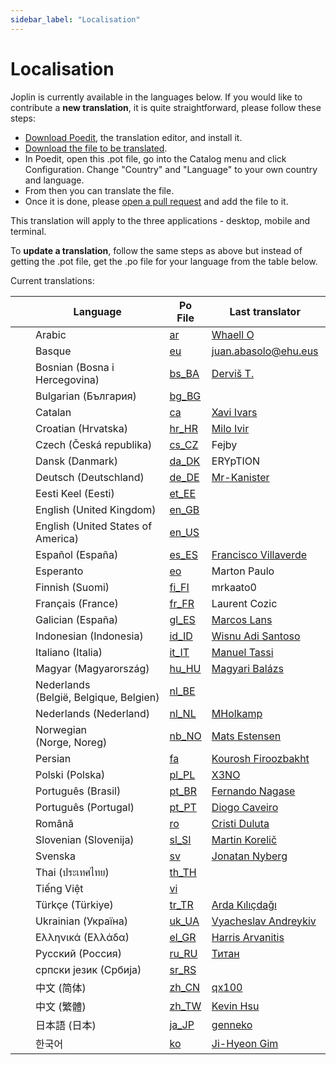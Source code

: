 ```yaml
---
sidebar_label: "Localisation"
---
```


# Localisation

Joplin is currently available in the languages below. If you would like to contribute a **new translation**, it is quite straightforward, please follow these steps:

- [Download Poedit](https://poedit.net/), the translation editor, and install it.
- [Download the file to be translated](https://raw.githubusercontent.com/laurent22/joplin/dev/packages/tools/locales/joplin.pot).
- In Poedit, open this .pot file, go into the Catalog menu and click Configuration. Change "Country" and "Language" to your own country and language.
- From then you can translate the file.
- Once it is done, please [open a pull request](https://github.com/laurent22/joplin/pulls) and add the file to it.

This translation will apply to the three applications - desktop, mobile and terminal.

To **update a translation**, follow the same steps as above but instead of getting the .pot file, get the .po file for your language from the table below.

Current translations:



|       | Language | Po File | Last translator | Percent done |
| ----- | ----- | ----- | ----- | ----- |
| <img src="https://joplinapp.org/images/flags/country-4x3/arableague.png" width="16px"/> | Arabic | [ar](https://github.com/laurent22/joplin/blob/dev/packages/tools/locales/ar.po) | [Whaell O](mailto:Whaell@protonmail.com) | 84%   |
| <img src="https://joplinapp.org/images/flags/es/basque_country.png" width="16px"/> | Basque | [eu](https://github.com/laurent22/joplin/blob/dev/packages/tools/locales/eu.po) | juan.abasolo@ehu.eus | 21%   |
| <img src="https://joplinapp.org/images/flags/country-4x3/ba.png" width="16px"/> | Bosnian (Bosna i Hercegovina) | [bs_BA](https://github.com/laurent22/joplin/blob/dev/packages/tools/locales/bs_BA.po) | [Derviš T.](mailto:dervis.t@pm.me) | 54%   |
| <img src="https://joplinapp.org/images/flags/country-4x3/bg.png" width="16px"/> | Bulgarian (България) | [bg_BG](https://github.com/laurent22/joplin/blob/dev/packages/tools/locales/bg_BG.po) |       | 42%   |
| <img src="https://joplinapp.org/images/flags/es/catalonia.png" width="16px"/> | Catalan | [ca](https://github.com/laurent22/joplin/blob/dev/packages/tools/locales/ca.po) | [Xavi Ivars](mailto:xavi.ivars@gmail.com) | 92%   |
| <img src="https://joplinapp.org/images/flags/country-4x3/hr.png" width="16px"/> | Croatian (Hrvatska) | [hr_HR](https://github.com/laurent22/joplin/blob/dev/packages/tools/locales/hr_HR.po) | [Milo Ivir](mailto:mail@milotype.de) | 97%   |
| <img src="https://joplinapp.org/images/flags/country-4x3/cz.png" width="16px"/> | Czech (Česká republika) | [cs_CZ](https://github.com/laurent22/joplin/blob/dev/packages/tools/locales/cs_CZ.po) | Fejby | 94%   |
| <img src="https://joplinapp.org/images/flags/country-4x3/dk.png" width="16px"/> | Dansk (Danmark) | [da_DK](https://github.com/laurent22/joplin/blob/dev/packages/tools/locales/da_DK.po) | ERYpTION | 97%   |
| <img src="https://joplinapp.org/images/flags/country-4x3/de.png" width="16px"/> | Deutsch (Deutschland) | [de_DE](https://github.com/laurent22/joplin/blob/dev/packages/tools/locales/de_DE.po) | [Mr-Kanister](mailto:viger_gtrc@simplelogin.com) | 97%   |
| <img src="https://joplinapp.org/images/flags/country-4x3/ee.png" width="16px"/> | Eesti Keel (Eesti) | [et_EE](https://github.com/laurent22/joplin/blob/dev/packages/tools/locales/et_EE.po) |       | 42%   |
| <img src="https://joplinapp.org/images/flags/country-4x3/gb.png" width="16px"/> | English (United Kingdom) | [en_GB](https://github.com/laurent22/joplin/blob/dev/packages/tools/locales/en_GB.po) |       | 100%  |
| <img src="https://joplinapp.org/images/flags/country-4x3/us.png" width="16px"/> | English (United States of America) | [en_US](https://github.com/laurent22/joplin/blob/dev/packages/tools/locales/en_US.po) |       | 100%  |
| <img src="https://joplinapp.org/images/flags/country-4x3/es.png" width="16px"/> | Español (España) | [es_ES](https://github.com/laurent22/joplin/blob/dev/packages/tools/locales/es_ES.po) | [Francisco Villaverde](mailto:teko.gr@gmail.com) | 93%   |
| <img src="https://joplinapp.org/images/flags/esperanto.png" width="16px"/> | Esperanto | [eo](https://github.com/laurent22/joplin/blob/dev/packages/tools/locales/eo.po) | Marton Paulo | 24%   |
| <img src="https://joplinapp.org/images/flags/country-4x3/fi.png" width="16px"/> | Finnish (Suomi) | [fi_FI](https://github.com/laurent22/joplin/blob/dev/packages/tools/locales/fi_FI.po) | mrkaato0 | 94%   |
| <img src="https://joplinapp.org/images/flags/country-4x3/fr.png" width="16px"/> | Français (France) | [fr_FR](https://github.com/laurent22/joplin/blob/dev/packages/tools/locales/fr_FR.po) | Laurent Cozic | 100%  |
| <img src="https://joplinapp.org/images/flags/es/galicia.png" width="16px"/> | Galician (España) | [gl_ES](https://github.com/laurent22/joplin/blob/dev/packages/tools/locales/gl_ES.po) | [Marcos Lans](mailto:marcoslansgarza@gmail.com) | 27%   |
| <img src="https://joplinapp.org/images/flags/country-4x3/id.png" width="16px"/> | Indonesian (Indonesia) | [id_ID](https://github.com/laurent22/joplin/blob/dev/packages/tools/locales/id_ID.po) | [Wisnu Adi Santoso](mailto:waditos@gmail.com) | 84%   |
| <img src="https://joplinapp.org/images/flags/country-4x3/it.png" width="16px"/> | Italiano (Italia) | [it_IT](https://github.com/laurent22/joplin/blob/dev/packages/tools/locales/it_IT.po) | [Manuel Tassi](mailto:mannivuwiki@gmail.com) | 76%   |
| <img src="https://joplinapp.org/images/flags/country-4x3/hu.png" width="16px"/> | Magyar (Magyarország) | [hu_HU](https://github.com/laurent22/joplin/blob/dev/packages/tools/locales/hu_HU.po) | [Magyari Balázs](mailto:balmag@gmail.com) | 73%   |
| <img src="https://joplinapp.org/images/flags/country-4x3/be.png" width="16px"/> | Nederlands (België, Belgique, Belgien) | [nl_BE](https://github.com/laurent22/joplin/blob/dev/packages/tools/locales/nl_BE.po) |       | 74%   |
| <img src="https://joplinapp.org/images/flags/country-4x3/nl.png" width="16px"/> | Nederlands (Nederland) | [nl_NL](https://github.com/laurent22/joplin/blob/dev/packages/tools/locales/nl_NL.po) | [MHolkamp](mailto:mholkamp@users.noreply.github.com) | 97%   |
| <img src="https://joplinapp.org/images/flags/country-4x3/no.png" width="16px"/> | Norwegian (Norge, Noreg) | [nb_NO](https://github.com/laurent22/joplin/blob/dev/packages/tools/locales/nb_NO.po) | [Mats Estensen](mailto:code@mxe.no) | 83%   |
| <img src="https://joplinapp.org/images/flags/country-4x3/ir.png" width="16px"/> | Persian | [fa](https://github.com/laurent22/joplin/blob/dev/packages/tools/locales/fa.po) | [Kourosh Firoozbakht](mailto:kourox@protonmail.com) | 52%   |
| <img src="https://joplinapp.org/images/flags/country-4x3/pl.png" width="16px"/> | Polski (Polska) | [pl_PL](https://github.com/laurent22/joplin/blob/dev/packages/tools/locales/pl_PL.po) | [X3NO](mailto:X3NO@disroot.org) | 85%   |
| <img src="https://joplinapp.org/images/flags/country-4x3/br.png" width="16px"/> | Português (Brasil) | [pt_BR](https://github.com/laurent22/joplin/blob/dev/packages/tools/locales/pt_BR.po) | [Fernando Nagase](mailto:nagase.fernando@gmail.com) | 97%   |
| <img src="https://joplinapp.org/images/flags/country-4x3/pt.png" width="16px"/> | Português (Portugal) | [pt_PT](https://github.com/laurent22/joplin/blob/dev/packages/tools/locales/pt_PT.po) | [Diogo Caveiro](mailto:dcaveiro@yahoo.com) | 68%   |
| <img src="https://joplinapp.org/images/flags/country-4x3/ro.png" width="16px"/> | Română | [ro](https://github.com/laurent22/joplin/blob/dev/packages/tools/locales/ro.po) | [Cristi Duluta](mailto:cristi.duluta@gmail.com) | 48%   |
| <img src="https://joplinapp.org/images/flags/country-4x3/si.png" width="16px"/> | Slovenian (Slovenija) | [sl_SI](https://github.com/laurent22/joplin/blob/dev/packages/tools/locales/sl_SI.po) | [Martin Korelič](mailto:martin.korelic@protonmail.com) | 76%   |
| <img src="https://joplinapp.org/images/flags/country-4x3/se.png" width="16px"/> | Svenska | [sv](https://github.com/laurent22/joplin/blob/dev/packages/tools/locales/sv.po) | [Jonatan Nyberg](mailto:jonatan@autistici.org) | 97%   |
| <img src="https://joplinapp.org/images/flags/country-4x3/th.png" width="16px"/> | Thai (ประเทศไทย) | [th_TH](https://github.com/laurent22/joplin/blob/dev/packages/tools/locales/th_TH.po) |       | 34%   |
| <img src="https://joplinapp.org/images/flags/country-4x3/vn.png" width="16px"/> | Tiếng Việt | [vi](https://github.com/laurent22/joplin/blob/dev/packages/tools/locales/vi.po) |       | 73%   |
| <img src="https://joplinapp.org/images/flags/country-4x3/tr.png" width="16px"/> | Türkçe (Türkiye) | [tr_TR](https://github.com/laurent22/joplin/blob/dev/packages/tools/locales/tr_TR.po) | [Arda Kılıçdağı](mailto:arda@kilicdagi.com) | 97%   |
| <img src="https://joplinapp.org/images/flags/country-4x3/ua.png" width="16px"/> | Ukrainian (Україна) | [uk_UA](https://github.com/laurent22/joplin/blob/dev/packages/tools/locales/uk_UA.po) | [Vyacheslav Andreykiv](mailto:vandreykiv@gmail.com) | 95%   |
| <img src="https://joplinapp.org/images/flags/country-4x3/gr.png" width="16px"/> | Ελληνικά (Ελλάδα) | [el_GR](https://github.com/laurent22/joplin/blob/dev/packages/tools/locales/el_GR.po) | [Harris Arvanitis](mailto:xaris@tuta.io) | 94%   |
| <img src="https://joplinapp.org/images/flags/country-4x3/ru.png" width="16px"/> | Русский (Россия) | [ru_RU](https://github.com/laurent22/joplin/blob/dev/packages/tools/locales/ru_RU.po) | [Титан](mailto:fignin@ya.ru) | 96%   |
| <img src="https://joplinapp.org/images/flags/country-4x3/rs.png" width="16px"/> | српски језик (Србија) | [sr_RS](https://github.com/laurent22/joplin/blob/dev/packages/tools/locales/sr_RS.po) |       | 61%   |
| <img src="https://joplinapp.org/images/flags/country-4x3/cn.png" width="16px"/> | 中文 (简体) | [zh_CN](https://github.com/laurent22/joplin/blob/dev/packages/tools/locales/zh_CN.po) | [qx100](mailto:ztymaxwell@gmail.com) | 97%   |
| <img src="https://joplinapp.org/images/flags/country-4x3/tw.png" width="16px"/> | 中文 (繁體) | [zh_TW](https://github.com/laurent22/joplin/blob/dev/packages/tools/locales/zh_TW.po) | [Kevin Hsu](mailto:kevin.hsu.hws@gmail.com) | 84%   |
| <img src="https://joplinapp.org/images/flags/country-4x3/jp.png" width="16px"/> | 日本語 (日本) | [ja_JP](https://github.com/laurent22/joplin/blob/dev/packages/tools/locales/ja_JP.po) | [genneko](mailto:genneko217@gmail.com) | 97%   |
| <img src="https://joplinapp.org/images/flags/country-4x3/kr.png" width="16px"/> | 한국어   | [ko](https://github.com/laurent22/joplin/blob/dev/packages/tools/locales/ko.po) | [Ji-Hyeon Gim](mailto:potatogim@potatogim.net) | 84%   |